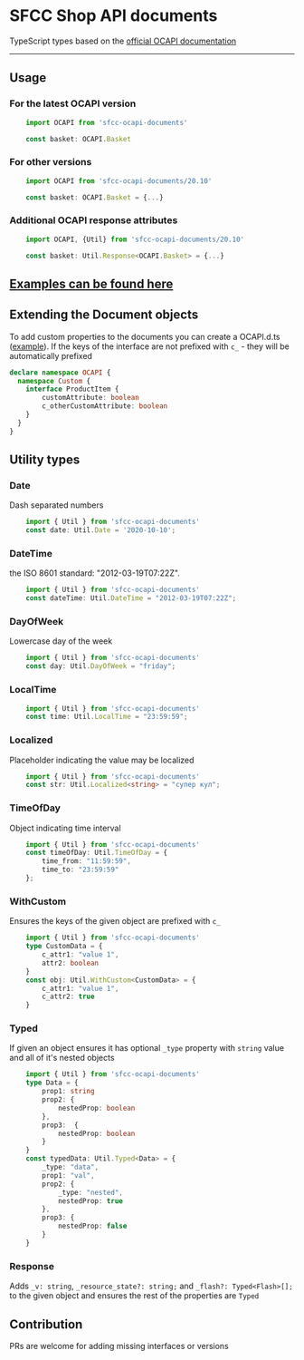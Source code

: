 # SFCC Shop API documents

TypeScript types based on the [official OCAPI documentation][doc-index]

---

## Usage

### For the **latest** OCAPI version
```typescript
    import OCAPI from 'sfcc-ocapi-documents'

    const basket: OCAPI.Basket 
```


### For other versions 
```typescript
    import OCAPI from 'sfcc-ocapi-documents/20.10'

    const basket: OCAPI.Basket = {...}
```

### Additional OCAPI response attributes
```typescript
    import OCAPI, {Util} from 'sfcc-ocapi-documents/20.10'

    const basket: Util.Response<OCAPI.Basket> = {...}
```

## [Examples can be found here](./packages/examples)

## Extending the Document objects
To add custom properties to the documents you can create a OCAPI.d.ts ([example](./packages/examples/src/OCAPI.d.ts)). If the keys of the interface are not prefixed with `c_` - they will be automatically prefixed

```typescript
declare namespace OCAPI {
  namespace Custom {
    interface ProductItem {
        customAttribute: boolean
        c_otherCustomAttribute: boolean
    }
  }
}
```

## Utility types

### Date
Dash separated numbers
```typescript
    import { Util } from 'sfcc-ocapi-documents'
    const date: Util.Date = '2020-10-10';
```
### DateTime
the ISO 8601 standard: "2012-03-19T07:22Z".
```typescript
    import { Util } from 'sfcc-ocapi-documents'
    const dateTime: Util.DateTime = "2012-03-19T07:22Z";
```
### DayOfWeek
Lowercase day of the week
```typescript
    import { Util } from 'sfcc-ocapi-documents'
    const day: Util.DayOfWeek = "friday";
```
### LocalTime
```typescript
    import { Util } from 'sfcc-ocapi-documents'
    const time: Util.LocalTime = "23:59:59";
```
### Localized
Placeholder indicating the value may be localized
```typescript
    import { Util } from 'sfcc-ocapi-documents'
    const str: Util.Localized<string> = "супер кул";
```
### TimeOfDay
Object indicating time interval
```typescript
    import { Util } from 'sfcc-ocapi-documents'
    const timeOfDay: Util.TimeOfDay = {
        time_from: "11:59:59",
        time_to: "23:59:59"
    };
```
### WithCustom<T>
Ensures the keys of the given object are prefixed with `c_`
```typescript
    import { Util } from 'sfcc-ocapi-documents'
    type CustomData = {
        c_attr1: "value 1",
        attr2: boolean
    }
    const obj: Util.WithCustom<CustomData> = {
        c_attr1: "value 1",
        c_attr2: true
    }
```

### Typed<T>
If given an object ensures it has optional `_type` property with `string` value and all of it's nested objects
```typescript
    import { Util } from 'sfcc-ocapi-documents'
    type Data = {
        prop1: string
        prop2: {
            nestedProp: boolean
        },
        prop3:  {
            nestedProp: boolean
        }
    }
    const typedData: Util.Typed<Data> = {
        _type: "data",
        prop1: "val",
        prop2: {
            _type: "nested",
            nestedProp: true
        },
        prop3: {
            nestedProp: false
        }
    }
```
### Response<T>
Adds `_v: string`, `_resource_state?: string;` and `_flash?: Typed<Flash>[];` to the given object and ensures the rest of the properties are `Typed`

## Contribution
PRs are welcome for adding missing interfaces or versions


[doc-index]: https://documentation.b2c.commercecloud.salesforce.com/DOC1/topic/com.demandware.dochelp/OCAPI/current/shop/Documents/index.html
